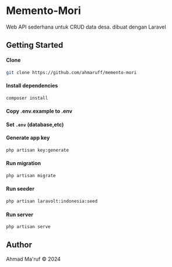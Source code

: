 # Memento-Mori
Web API sederhana untuk CRUD data desa. dibuat dengan Laravel

## Getting Started

#### Clone
  
```bash
git clone https://github.com/ahmaruff/memento-mori
```

#### Install dependencies

```bash
composer install
```

#### Copy .env.example to .env

#### Set `.env` (database,etc)

#### Generate app key
  
```bash
php artisan key:generate
```

#### Run migration

```bash
php artisan migrate
```

#### Run seeder

```bash
php artisan laravolt:indonesia:seed
```

#### Run server

```bash
php artisan serve
```

## Author

Ahmad Ma'ruf &copy; 2024
